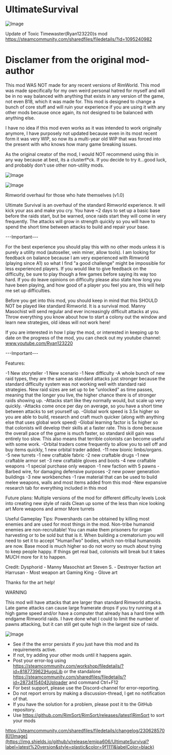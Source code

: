 # UltimateSurvival

![Image](https://i.imgur.com/buuPQel.png)

Update of Toxic Timewaster(Ryan123220)s mod
https://steamcommunity.com/sharedfiles/filedetails/?id=1095240982

# Disclamer from the original mod-author

This mod WAS NOT made for any recent versions of RimWorld. This mod was made specifically for my own weird personal hatred for myself and will be in no way balanced with anything that exists in any version of the game, not even B18, which it was made for. This mod is designed to change a bunch of core stuff and will ruin your experience if you are using it with any other mods because once again, its not designed to be balanced with anything else.

I have no idea if this mod even works as it was intended to work originally anymore, I have purposely not updated because even in its most recent form it was very WIP, so now its a multi-year old WIP that was forced into the present with who knows how many game breaking issues. 

As the original creator of the mod, I would NOT recommend using this in any way because at best, its a clusterf*ck. If you decide to try it...good luck, and probably don't use other non-utility mods.

![Image](https://i.imgur.com/pufA0kM.png)

	
![Image](https://i.imgur.com/Z4GOv8H.png)

Rimworld overhaul for those who hate themselves (v1.0)

Ultimate Survival is an overhaul of the standard Rimworld experience. It will kick your ass and make you cry. You have ~2 days to set up a basic base before the raids start, but be warned, once raids start they will come in very frequently. The attacks will grow in strength quickly so you will have to spend the short time between attacks to build and repair your base.

---Important---

For the best experience you should play this with no other mods unless it is purely a utility mod (autoseller, vein miner, allow tools). I am looking for feedback on balance because I am very experienced with Rimworld (playing since A1) so what I find "a good challenge" might be impossible for less experienced players. If you would like to give feedback on the difficulty, be sure to play though a few games before saying its way too hard. If you do leave opinions on difficulty please also state how long you have been playing, and how good of a player you feel you are, this will help me set up difficulties.

Before you get into this mod, you should keep in mind that this SHOULD NOT be played like standard Rimworld. It is a survival mod. Manny Masochist will send regular and ever increasingly difficult attacks at you. Throw everything you know about how to start a colony out the window and learn new strategies, old ideas will not work here!

If you are interested in how I play the mod, or interested in keeping up to date on the progress of the mod, you can check out my youtube channel: www.youtube.com/Ryan123220

---Important---

Features:

-1 New storyteller
-1 New scenario
-1 New difficulty
-A whole bunch of new raid types, they are the same as standard attacks just stronger because the standard difficulty system was not working well with standard raid strategies. New raid sizes are set up to be "unlocked" as time passes, meaning that the longer you live, the higher chance there is of stronger raids showing up.
-Attacks start like they normally would, but scale up very quickly.
-Attacks come once per day on average, so you have a short time between attacks to set yourself up.
-Global work speed is 3.5x higher so you are able to build, research and craft much quicker (along with anything else that uses global work speed)
-Global learning factor is 5x higher so that colonists will develop their skills at a faster rate. This is done because the overall pace of the game is much faster, so standard skill gain was entirely too slow. This also means that terrible colonists can become useful with some work.
-Orbital traders come frequently to allow you to sell off and buy items quickly, 1 new orbital trader added.
-11 new bionic limbs/organs.
-5 new turrets
-1 new craftable fabric
-2 new craftable drugs
-1 new craftable armor set
-3 new craftable gloves and boots
-4 new craftable weapons
-1 special purchase only weapon
-1 new faction with 5 pawns
-Barbed wire, for damaging defensive purposes
-2 new power generation buildings
-3 new workbenches
-1 raw material that can be used to build melee weapons, walls and most items added from this mod
-New expansive research tab for everything included in this mod

Future plans:
Multiple versions of the mod for different difficulty levels
Look into creating new style of raids
Clean up some of the less than nice looking art
More weapons and armor
More turrets

Useful Gameplay Tips:
Powershards can be obtained by killing most enemies and are used for most things in the mod.
Non-tribe humanoid enemies are non-recruitable! You can make them prisoners for organ harvesting or to be sold but that is it.
When building a crematorium you will need to set it to accept "HumanTwo" bodies, which non-tribal humanoids are now.
Base mood is much higher so do not worry so much about trying to keep people happy. If things get real bad, colonists will break but it takes MUCH more for it to happen.



Credit:
Dysphorid - Manny Masochist art
Steven S. - Destroyer faction art
Harrusan - Most weapon art
Gaming King - Glove art

Thanks for the art help!

WARNING

This mod will have attacks that are larger than standard Rimworld attacks. Late game attacks can cause large framerate drops if you try running at a high game speed and/or have a computer that already has a hard time with endgame Rimworld raids. I have done what I could to limit the number of pawns attacking, but it can still get quite high in the largest size of raids.

![Image](https://i.imgur.com/PwoNOj4.png)



-  See if the the error persists if you just have this mod and its requirements active.
-  If not, try adding your other mods until it happens again.
-  Post your error-log using https://steamcommunity.com/workshop/filedetails/?id=818773962]HugsLib or the standalone https://steamcommunity.com/sharedfiles/filedetails/?id=2873415404]Uploader and command Ctrl+F12
-  For best support, please use the Discord-channel for error-reporting.
-  Do not report errors by making a discussion-thread, I get no notification of that.
-  If you have the solution for a problem, please post it to the GitHub repository.
-  Use https://github.com/RimSort/RimSort/releases/latest]RimSort to sort your mods



https://steamcommunity.com/sharedfiles/filedetails/changelog/2306285708]![Image](https://img.shields.io/github/v/release/emipa606/UltimateSurvival?label=latest%20version&style=plastic&color=9f1111&labelColor=black)

